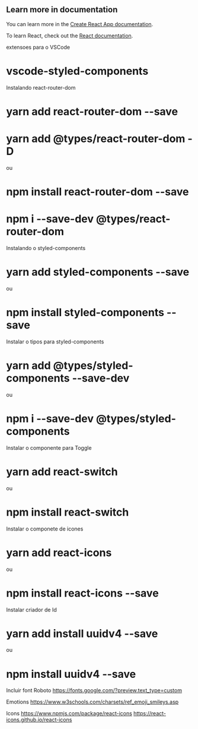 ## Learn more in documentation 

You can learn more in the [Create React App documentation](https://facebook.github.io/create-react-app/docs/getting-started).

To learn React, check out the [React documentation](https://reactjs.org/).

extensoes para o VSCode 
# vscode-styled-components

Instalando react-router-dom
# yarn add react-router-dom --save
# yarn add @types/react-router-dom -D
ou
# npm install react-router-dom --save
# npm i --save-dev @types/react-router-dom

Instalando o styled-components
# yarn add styled-components --save
ou
# npm install styled-components --save

Instalar o tipos para styled-components
# yarn add @types/styled-components --save-dev
ou
# npm i --save-dev @types/styled-components

Instalar o componente para Toggle
# yarn add react-switch
ou
# npm install react-switch

Instalar o componete de icones
# yarn add react-icons
ou
# npm install react-icons --save

Instalar criador de Id
# yarn add install uuidv4 --save
ou
# npm install uuidv4 --save

Incluir font Roboto
https://fonts.google.com/?preview.text_type=custom

Emotions
https://www.w3schools.com/charsets/ref_emoji_smileys.asp

Icons
https://www.npmjs.com/package/react-icons
https://react-icons.github.io/react-icons